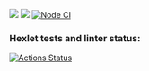 <a href="https://codeclimate.com/github/AlenaDemon/frontend-project-47/maintainability"><img src="https://api.codeclimate.com/v1/badges/a2b892d7c0af386c5106/maintainability" /></a>
<a href="https://codeclimate.com/github/AlenaDemon/frontend-project-47/test_coverage"><img src="https://api.codeclimate.com/v1/badges/a2b892d7c0af386c5106/test_coverage" /></a>
[![Node CI](https://github.com/AlenaDemon/frontend-project-46/actions/workflows/nodejs.yml/badge.svg)](https://github.com/AlenaDemon/frontend-project-46/actions/workflows/nodejs.yml)
### Hexlet tests and linter status:
[![Actions Status](https://github.com/AlenaDemon/frontend-project-46/actions/workflows/hexlet-check.yml/badge.svg)](https://github.com/AlenaDemon/frontend-project-46/actions)
